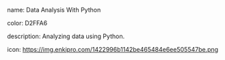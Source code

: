 name: Data Analysis With Python

color: D2FFA6

description: Analyzing data using Python.

icon: https://img.enkipro.com/1422996b1142be465484e6ee505547be.png
